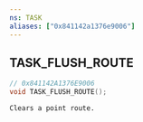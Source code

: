 ```yaml
---
ns: TASK
aliases: ["0x841142a1376e9006"]
---
```

## TASK_FLUSH_ROUTE

```c
// 0x841142A1376E9006
void TASK_FLUSH_ROUTE();
```

```
Clears a point route.
```
